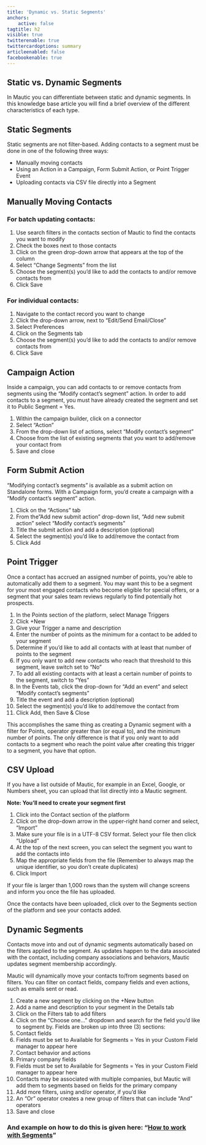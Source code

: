 ```yaml
---
title: 'Dynamic vs. Static Segments'
anchors:
    active: false
tagtitle: h2
visible: true
twitterenable: true
twittercardoptions: summary
articleenabled: false
facebookenable: true
---
```


## Static vs. Dynamic Segments

In Mautic you can differentiate between static and dynamic segments. In this knowledge base article you will find a brief overview of the different characteristics of each type.

## Static Segments
Static segments are not filter-based. Adding contacts to a segment must be done in one of the following three ways:

* Manually moving contacts
* Using an Action in a Campaign, Form Submit Action, or Point Trigger Event
* Uploading contacts via CSV file directly into a Segment

## Manually Moving Contacts
### For batch updating contacts:
1. Use search filters in the contacts section of Mautic to find the contacts you want to modify
2. Check the boxes next to those contacts
3. Click on the green drop-down arrow that appears at the top of the column
4. Select “Change Segments” from the list
5. Choose the segment(s) you’d like to add the contacts to and/or remove contacts from
6. Click Save

### For individual contacts:
1. Navigate to the contact record you want to change
2. Click the drop-down arrow, next to “Edit/Send Email/Close”
3. Select Preferences
4. Click on the Segments tab
5. Choose the segment(s) you’d like to add the contacts to and/or remove contacts from
6. Click Save


## Campaign Action
Inside a campaign, you can add contacts to or remove contacts from segments using the “Modify contact’s segment” action. In order to add contacts to a segment, you must have already created the segment and set it to Public Segment = Yes.

1. Within the campaign builder, click on a connector
2. Select “Action”
3. From the drop-down list of actions, select “Modify contact’s segment”
4. Choose from the list of existing segments that you want to add/remove your contact from
5. Save and close

## Form Submit Action
“Modifying contact’s segments” is available as a submit action on Standalone forms. With a Campaign form, you’d create a campaign with a “Modify contact’s segment” action.

1. Click on the “Actions” tab
2. From the”Add new submit action” drop-down list, “Add new submit action” select “Modify contact’s segments”
3. Title the submit action and add a description (optional)
4. Select the segment(s) you’d like to add/remove the contact from
5. Click Add

## Point Trigger
Once a contact has accrued an assigned number of points, you’re able to automatically add them to a segment. You may want this to be a segment for your most engaged contacts who become eligible for special offers, or a segment that your sales team reviews regularly to find potentially hot prospects.

1. In the Points section of the platform, select Manage Triggers
2. Click +New
3. Give your Trigger a name and description
4. Enter the number of points as the minimum for a contact to be added to your segment
5. Determine if you’d like to add all contacts with at least that number of points to the segment
6. If you only want to add new contacts who reach that threshold to this segment, leave switch set to “No”
7. To add all existing contacts with at least a certain number of points to the segment, switch to “Yes”
8. In the Events tab, click the drop-down for “Add an event” and select “Modify contact’s segments”
9. Title the event and add a description (optional)
10. Select the segment(s) you’d like to add/remove the contact from
11. Click Add, then Save & Close

This accomplishes the same thing as creating a Dynamic segment with a filter for Points, operator greater than (or equal to), and the minimum number of points. The only difference is that if you only want to add contacts to a segment who reach the point value after creating this trigger to a segment, you have that option.

## CSV Upload
If you have a list outside of Mautic, for example in an Excel, Google, or Numbers sheet, you can upload that list directly into a Mautic segment.

**Note: You’ll need to create your segment first**

1. Click into the Contact section of the platform
2. Click on the drop-down arrow in the upper-right hand corner and select, “Import”
3. Make sure your file is in a UTF-8 CSV format. Select your file then click “Upload”
4. At the top of the next screen, you can select the segment you want to add the contacts into
5. Map the appropriate fields from the file (Remember to always map the unique identifier, so you don’t create duplicates)
6. Click Import

If your file is larger than 1,000 rows than the system will change screens and inform you once the file has uploaded.

Once the contacts have been uploaded, click over to the Segments section of the platform and see your contacts added.


## Dynamic Segments
Contacts move into and out of dynamic segments automatically based on the filters applied to the segment. As updates happen to the data associated with the contact, including company associations and behaviors, Mautic updates segment membership accordingly.

Mautic will dynamically move your contacts to/from segments based on filters. You can filter on contact fields, company fields and even actions, such as emails sent or read.

1. Create a new segment by clicking on the +New button
2. Add a name and description to your segment in the Details tab
3. Click on the Filters tab to add filters
4. Click on the “Choose one…” dropdown and search for the field you’d like to segment by. Fields are broken up into three (3) sections:
5. Contact fields
6. Fields must be set to Available for Segments = Yes in your Custom Field manager to appear here
7. Contact behavior and actions
8. Primary company fields
9. Fields must be set to Available for Segments = Yes in your Custom Field manager to appear here
10. Contacts may be associated with multiple companies, but Mautic will add them to segments based on fields for the primary company
11. Add more filters, using and/or operator, if you’d like
12. An “Or” operator creates a new group of filters that can include “And” operators
13. Save and close


### And example on how to do this is given here: “[How to work with Segments](https://kb.mautic.org/tutorials/how%20to%20use%20mautic/segments)”